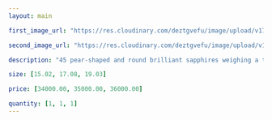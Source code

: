 ```yaml
---
layout: main

first_image_url: "https://res.cloudinary.com/deztgvefu/image/upload/v1723714894/forget-me-not-collection/bracelets/forget_me_not_bracelet_diamond_and_pink_sapphire_brpsprfflrfmn_e_1_vz9pv4.avif"

second_image_url: "https://res.cloudinary.com/deztgvefu/image/upload/v1723714893/forget-me-not-collection/bracelets/forget_me_not_bracelet_diamond_and_pink_sapphire_brpsprfflrfmn_e_2_kdpnm6.avif"

description: "45 pear-shaped and round brilliant sapphires weighing a total of approximately 4.36 carats and 33 pear-shaped, marquise and round brilliant diamonds weighing a total of approximately 4.24 carats, set in platinum."

size: [15.02, 17.08, 19.03]

price: [34000.00, 35000.00, 36000.00]

quantity: [1, 1, 1]
---
```

